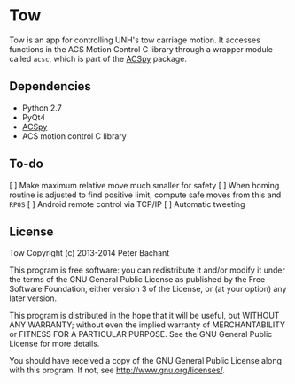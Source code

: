 Tow
===
Tow is an app for controlling UNH's tow carriage motion. It accesses functions in the ACS Motion Control C library through a wrapper module called `acsc`, which is part of the [ACSpy](https://github.com/petebachant/ACSpy) package.

Dependencies
-----------
  * Python 2.7
  * PyQt4
  * [ACSpy](https://github.com/petebachant/ACSpy)
  * ACS motion control C library

To-do 
-----
  [ ] Make maximum relative move much smaller for safety
  [ ] When homing routine is adjusted to find positive limit, compute safe moves from this and `RPOS`
  [ ] Android remote control via TCP/IP
  [ ] Automatic tweeting

License
-------
Tow Copyright (c) 2013-2014 Peter Bachant

This program is free software: you can redistribute it and/or modify
it under the terms of the GNU General Public License as published by
the Free Software Foundation, either version 3 of the License, or
(at your option) any later version.

This program is distributed in the hope that it will be useful,
but WITHOUT ANY WARRANTY; without even the implied warranty of
MERCHANTABILITY or FITNESS FOR A PARTICULAR PURPOSE.  See the
GNU General Public License for more details.

You should have received a copy of the GNU General Public License
along with this program.  If not, see <http://www.gnu.org/licenses/>.



